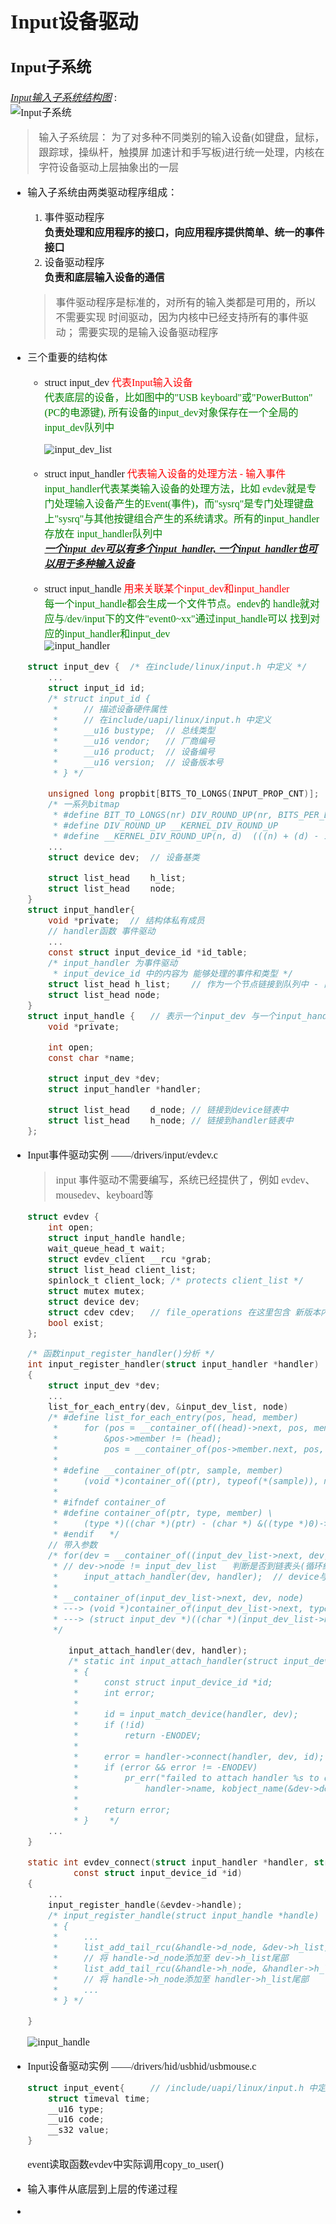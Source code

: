 <font face=simsun size=3>

# Input设备驱动

## Input子系统
<u>*Input输入子系统结构图*</u> :  
![Input子系统](./Input子系统.jpg)  

> 输入子系统层：
> 为了对多种不同类别的输入设备(如键盘，鼠标，跟踪球，操纵杆，触摸屏
> 加速计和手写板)进行统一处理，内核在字符设备驱动上层抽象出的一层  

- 输入子系统由两类驱动程序组成：
    1. 事件驱动程序  
        **负责处理和应用程序的接口，向应用程序提供简单、统一的事件接口**
    2. 设备驱动程序  
        **负责和底层输入设备的通信**
    > 事件驱动程序是标准的，对所有的输入类都是可用的，所以不需要实现
    > 时间驱动，因为内核中已经支持所有的事件驱动；
    > 需要实现的是输入设备驱动程序

- 三个重要的结构体
    - struct input_dev
        <font color=red>代表Input输入设备</font>  
        <font color=green>代表底层的设备，比如图中的"USB keyboard"或"PowerButton"(PC的电源键), 所有设备的input_dev对象保存在一个全局的input_dev队列中</font>
        
        ![input_dev_list](./input_dev_list.png)  

    - struct input_handler
        <font color=red>代表输入设备的处理方法 - 输入事件</font>  
        <font color=green>input_handler代表某类输入设备的处理方法，比如
        evdev就是专门处理输入设备产生的Event(事件)，而"sysrq"是专门处理键盘
        上"sysrq"与其他按键组合产生的系统请求。所有的input_handler存放在
        input_handler队列中</font>  
        ***<u>一个input_dev可以有多个input_handler, 一个input_handler也可以用于多种输入设备</u>***

    - struct input_handle
        <font color=red>用来关联某个input_dev和input_handler</font>  
        <font color=green>每一个input_handle都会生成一个文件节点。endev的
        handle就对应与/dev/input下的文件"event0~xx"通过input_handle可以
        找到对应的input_handler和input_dev</font>  
    ![input_handler](./input_handler.png)  

    ```C
    struct input_dev {  /* 在include/linux/input.h 中定义 */
        ...
        struct input_id id;
        /* struct input_id {
         *     // 描述设备硬件属性
         *     // 在include/uapi/linux/input.h 中定义
         *     __u16 bustype;  // 总线类型
         *     __u16 vendor;   // 厂商编号
         *     __u16 product;  // 设备编号
         *     __u16 version;  // 设备版本号
         * } */

        unsigned long propbit[BITS_TO_LONGS(INPUT_PROP_CNT)];
        /* 一系列bitmap
         * #define BIT_TO_LONGS(nr) DIV_ROUND_UP(nr, BITS_PER_BYTE * sizeof(long))
         * #define DIV_ROUND_UP __KERNEL_DIV_ROUND_UP
         * #define __KERNEL_DIV_ROUND_UP(n, d)  (((n) + (d) - 1)/(d)) */
        ...
        struct device dev;  // 设备基类

        struct list_head    h_list;
        struct list_head    node;
    }
    struct input_handler{
        void *private;  // 结构体私有成员
        // handler函数 事件驱动
        ...
        const struct input_device_id *id_table;
        /* input_handler 为事件驱动
         * input_device_id 中的内容为 能够处理的事件和类型 */
        struct list_head h_list;    // 作为一个节点链接到队列中 - 内容为input_handle结构体
        struct list_head node;
    }
    struct input_handle {   // 表示一个input_dev 与一个input_handler 的对应关系
        void *private;

        int open;
        const char *name;

        struct input_dev *dev;
        struct input_handler *handler;

        struct list_head    d_node; // 链接到device链表中
        struct list_head    h_node; // 链接到handler链表中
    };
    ```
- Input事件驱动实例 ——/drivers/input/evdev.c
    > input 事件驱动不需要编写，系统已经提供了，例如 evdev、mousedev、keyboard等  
    ```C
    struct evdev {
        int open;
        struct input_handle handle;
        wait_queue_head_t wait;
        struct evdev_client __rcu *grab;
        struct list_head client_list;
        spinlock_t client_lock; /* protects client_list */
        struct mutex mutex;
        struct device dev; 
        struct cdev cdev;   // file_operations 在这里包含 新版本内核与旧版本不同 ！！！
        bool exist;
    };
    ```
    ```C
    /* 函数input_register_handler()分析 */
    int input_register_handler(struct input_handler *handler)
    {
        struct input_dev *dev;
        ...
        list_for_each_entry(dev, &input_dev_list, node)
        /* #define list_for_each_entry(pos, head, member)              \
         *     for (pos = __container_of((head)->next, pos, member);   \
         *         &pos->member != (head);                             \
         *         pos = __container_of(pos->member.next, pos, member))
         * 
         * #define __container_of(ptr, sample, member)             \
         *     (void *)container_of((ptr), typeof(*(sample)), member)
         * 
         * #ifndef container_of
         * #define container_of(ptr, type, member) \
         *     (type *)((char *)(ptr) - (char *) &((type *)0)->member)
         * #endif   */
        // 带入参数
        /* for(dev = __container_of((input_dev_list->next, dev, node)); dev->node != input_dev_list; dev = __container_of(dev->node.next, dev, node))
         * // dev->node != input_dev_list   判断是否到链表头(循环结束)
         *     input_attach_handler(dev, handler);  // device与handler的匹配函数 在for循环成立时执行
         *     
         * __container_of(input_dev_list->next, dev, node)
         * ---> (void *)container_of(input_dev_list->next, typeof(dev), node)
         * ---> (struct input_dev *)((char *)(input_dev_list->next) - (char *)((struct input_dev *)0)->node)
         */

            input_attach_handler(dev, handler);
            /* static int input_attach_handler(struct input_dev *dev, struct input_handler *handler)
             * {
             *     const struct input_device_id *id; 
             *     int error;
             * 
             *     id = input_match_device(handler, dev);
             *     if (!id)
             *         return -ENODEV;
             * 
             *     error = handler->connect(handler, dev, id); 
             *     if (error && error != -ENODEV)
             *         pr_err("failed to attach handler %s to device %s, error: %d\n",
             *             handler->name, kobject_name(&dev->dev.kobj), error);
             * 
             *     return error;
             * }    */
        ...
    }
    ```
    ```C
    static int evdev_connect(struct input_handler *handler, struct input_dev *dev,
             const struct input_device_id *id)
    {
        ...
        input_register_handle(&evdev->handle);
        /* input_register_handle(struct input_handle *handle)  // 函数中的操作
         * {
         *     ...
         *     list_add_tail_rcu(&handle->d_node, &dev->h_list);
         *     // 将 handle->d_node添加至 dev->h_list尾部
         *     list_add_tail_rcu(&handle->h_node, &handler->h_list);
         *     // 将 handle->h_node添加至 handler->h_list尾部
         *     ...
         * } */

    }
    ```
    ![input_handle](./input_handle.png)  

- Input设备驱动实例 ——/drivers/hid/usbhid/usbmouse.c
    ```C
    struct input_event{     // /include/uapi/linux/input.h 中定义
        struct timeval time;
        __u16 type;
        __u16 code;
        __s32 value;
    }
    ```
    event读取函数evdev中实际调用copy_to_user()

- 输入事件从底层到上层的传递过程
- 
</font>